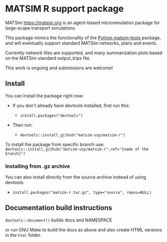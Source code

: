 # MATSIM R support package

MATSim <https://matsim.org> is an agent-based microsimulation package for large-scape transport simulations. 

This package mimics the functionality of the [Python matsim-tools](https://pypi.org/project/matsim-tools) package, and will eventually support standard MATSim networks, plans and events. 

Currently network files are supported, and many summarization plots based on the MATSim standard output_trips file.

This work is ongoing and submissions are welcome!

## Install

You can install the package right now:

- If you don't already have devtools installed, first run this:  
  - `install.packages("devtools")`

- Then run: 
  - `devtools::install_github("matsim-vsp/matsim-r")`

To install the package from specific branch use:
`devtools::install_github("matsim-vsp/matsim-r",ref="{name of the branch}")`

### Installing from .gz archive

You can also install directly from the source archive instead of using devtools:

- `install.packages("matsim-r.tar.gz", type="source", repos=NULL)`


## Documentation build instructions

`devtools::document()` builds docs and NAMESPACE

or run GNU Make to build the docs as above and also create HTML versions in the `html` folder.



